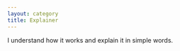 ```yaml
---
layout: category
title: Explainer
---
```


I understand how it works and explain it in simple words.
